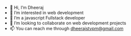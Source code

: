 - 👋 Hi, I’m Dheeraj
- 💞️ I’m interested in web development
- 🌱 I’m a javascript Fullstack developer
- 👀 I’m looking to collaborate on web development projects
- 📫 You can reach me through dheerajstvpm@gmail.com

<!---
dheerajstvpm/dheerajstvpm is a ✨ special ✨ repository because its `README.md` (this file) appears on your GitHub profile.
You can click the Preview link to take a look at your changes.
--->
